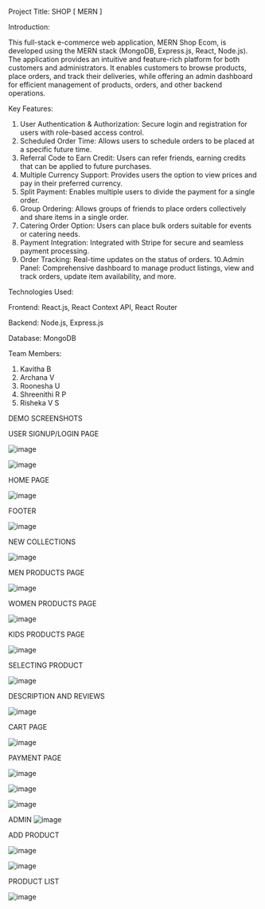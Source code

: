 Project Title: SHOP  [ MERN ]

Introduction:

This full-stack e-commerce web application, MERN Shop Ecom, is developed using the MERN stack (MongoDB, Express.js, React, Node.js). The application provides an intuitive and feature-rich platform for both customers and administrators. It enables customers to browse products, place orders, and track their deliveries, while offering an admin dashboard for efficient management of products, orders, and other backend operations.

Key Features:

1. User Authentication & Authorization: Secure login and registration for users with role-based access control.
2. Scheduled Order Time: Allows users to schedule orders to be placed at a specific future time.
3. Referral Code to Earn Credit: Users can refer friends, earning credits that can be applied to future purchases.
4. Multiple Currency Support: Provides users the option to view prices and pay in their preferred currency.
5. Split Payment: Enables multiple users to divide the payment for a single order.
6. Group Ordering: Allows groups of friends to place orders collectively and share items in a single order.
7. Catering Order Option: Users can place bulk orders suitable for events or catering needs.
8. Payment Integration: Integrated with Stripe for secure and seamless payment processing.
9. Order Tracking: Real-time updates on the status of orders.
10.Admin Panel: Comprehensive dashboard to manage product listings, view and track orders, update item availability, and more.

Technologies Used:

Frontend:  React.js, React Context API, React Router

Backend:  Node.js, Express.js

Database:  MongoDB

Team Members:

1. Kavitha B
2. Archana V
3. Roonesha U
4. Shreenithi R P
5. Risheka V S
   

DEMO SCREENSHOTS

USER
SIGNUP/LOGIN PAGE

![image](https://github.com/user-attachments/assets/fb406b22-1674-41c7-8cf2-1ca774e084ac)

![image](https://github.com/user-attachments/assets/a8d71ee8-ce94-4464-8c1d-098501bea618)


HOME PAGE

![image](https://github.com/user-attachments/assets/15e1e975-d0ba-45e0-994f-618c1a2cdca8)

FOOTER

![image](https://github.com/user-attachments/assets/30d683dd-c4f5-4a82-934d-364866ad6c93)

NEW COLLECTIONS

![image](https://github.com/user-attachments/assets/b6cfc822-f51e-490c-9fb0-38a0c7e26778)

MEN PRODUCTS PAGE

![image](https://github.com/user-attachments/assets/7d4fd14c-bc05-4c4f-81cb-3525b27cdbad)

WOMEN PRODUCTS PAGE

![image](https://github.com/user-attachments/assets/0332520d-4fb2-41fe-b7ff-84e951cc7020)

KIDS PRODUCTS PAGE

![image](https://github.com/user-attachments/assets/6c50ab22-c111-4d03-994f-187befae5029)

SELECTING PRODUCT

![image](https://github.com/user-attachments/assets/94ec205f-65ad-4cfb-8486-43ff2694319d)

DESCRIPTION AND REVIEWS

![image](https://github.com/user-attachments/assets/f51e2349-ca28-4b0e-9793-7eb3ae5a4b90)

CART PAGE

![image](https://github.com/user-attachments/assets/6d37e22e-b565-45b7-b90f-9ae320f15e8c)

PAYMENT PAGE

![image](https://github.com/user-attachments/assets/b5582f4e-3112-4863-925d-09d99b2b419f)

![image](https://github.com/user-attachments/assets/d1a14be7-b7b1-4b2c-9b92-625948097ed1)

![image](https://github.com/user-attachments/assets/7925741f-79a0-4735-b10c-6807c0a71ac0)

ADMIN
![image](https://github.com/user-attachments/assets/9057207a-b2f9-48ce-b644-219c94a2aee2)

ADD PRODUCT 

![image](https://github.com/user-attachments/assets/6b6f7e7c-5290-42fc-884f-6302b919c113)

![image](https://github.com/user-attachments/assets/d1b736b6-b404-4c05-96c0-3eb92e3de582)

PRODUCT LIST

![image](https://github.com/user-attachments/assets/61f0564c-3b11-4ed7-9f3c-01f49efde330)























